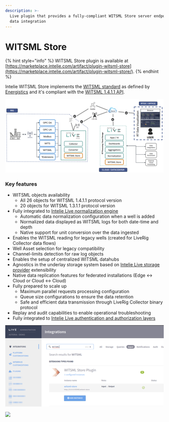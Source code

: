 ```yaml
---
description: >-
  Live plugin that provides a fully-compliant WITSML Store server endpoint for
  data integration
---
```


# WITSML Store

{% hint style="info" %}
WITSML Store plugin is available at [https://marketplace.intelie.com/artifact/plugin-witsml-store](https://marketplace.intelie.com/artifact/plugin-witsml-store/).
{% endhint %}

Intelie WITSML Store implements the [WITSML standard](https://www.energistics.org/witsml-data-standards/) as defined by [Energistics](https://www.energistics.org/) and it's compliant with the [WITSML 1.4.1.1 API](http://w3.energistics.org/schema/WITSML\_v1.4.1.1\_Data\_Schema/witsml\_v1.4.1.1\_data/index\_witsml\_schema.html).

![WITSML Store as key component at Central and Edge installations](<../.gitbook/assets/image (48).png>)

### Key features

* WITSML objects availability
  * All 26 objects for WITSML 1.4.1.1 protocol version
  * 20 objects for WITSML 1.3.1.1 protocol version
* Fully integrated to [Intelie Live normalization engine](../data-flow/data-normalization/)
  * Automatic data normalization configuration when a well is added
  * Normalized data displayed as WITSML logs for both date-time and depth
  * Native support for unit conversion over the data ingested
* Enables the WITSML reading for legacy wells (created for LiveRig Collector data flows)
* Well Asset selection for legacy compatibility
* Channel-limits detection for raw log objects
* Enables the setup of centralized WITSML datahubs
* Agnostics in the underlay storage system based on [Intelie Live storage provider](https://platform.intelie.com/developers/backend-api/storage-providers) extensibility
* Native data replication features for federated installations (Edge <-> Cloud or Cloud <-> Cloud)
* Fully prepared to scale up
  * Maximum parallel requests processing configuration
  * Queue size configurations to ensure the data retention
  * Safe and efficient data transmission through LiveRig Collector binary protocol
* Replay and audit capabilities to enable operational troubleshooting
* Fully integrated to [Intelie Live authentication and authorization layers](https://platform.intelie.com/features/access-permision)

![](../.gitbook/assets/witsml-store-integration.png)

![](../.gitbook/assets/Screenshot\_select-area\_20220622171417.png)
